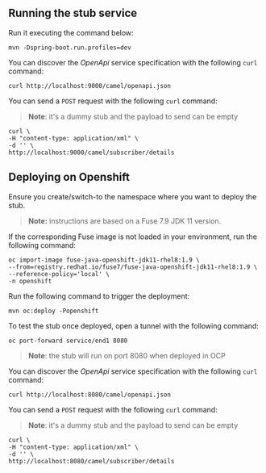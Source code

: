 
## Running the stub service

Run it executing the command below:

```
mvn -Dspring-boot.run.profiles=dev
```

You can discover the *OpenApi* service specification with the following `curl` command:

```
curl http://localhost:9000/camel/openapi.json
```

You can send a `POST` request with the following `curl` command:

>**Note**: it's a dummy stub and the payload to send can be empty

```
curl \
-H "content-type: application/xml" \
-d '' \
http://localhost:9000/camel/subscriber/details
```

## Deploying on Openshift

Ensure you create/switch-to the namespace where you want to deploy the stub.

> **Note:** instructions are based on a Fuse 7.9 JDK 11 version.

If the corresponding Fuse image is not loaded in your environment, run the following command:
```
oc import-image fuse-java-openshift-jdk11-rhel8:1.9 \
--from=registry.redhat.io/fuse7/fuse-java-openshift-jdk11-rhel8:1.9 \
--reference-policy='local' \
-n openshift
```

Run the following command to trigger the deployment:
```
mvn oc:deploy -Popenshift
```

To test the stub once deployed, open a tunnel with the following command:
```
oc port-forward service/end1 8080
```
>**Note**: the stub will run on port 8080 when deployed in OCP

You can discover the *OpenApi* service specification with the following `curl` command:

```
curl http://localhost:8080/camel/openapi.json
```

You can send a `POST` request with the following `curl` command:

>**Note**: it's a dummy stub and the payload to send can be empty

```
curl \
-H "content-type: application/xml" \
-d '' \
http://localhost:8080/camel/subscriber/details
```

